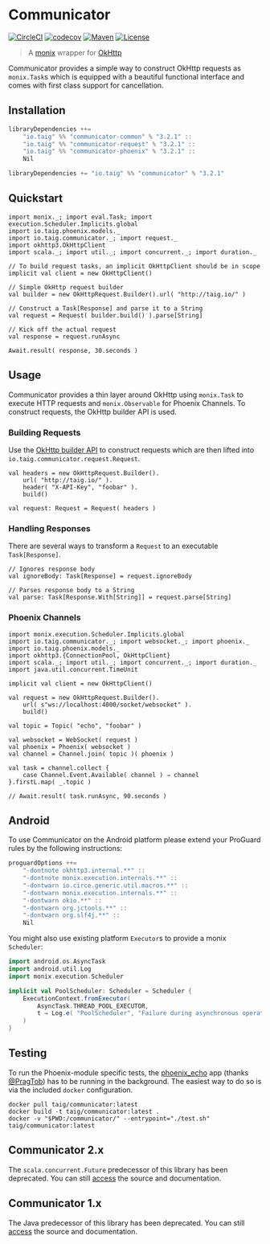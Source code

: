# Communicator

[![CircleCI](https://circleci.com/gh/Taig/communicator/tree/master.svg?style=shield)](https://circleci.com/gh/Taig/communicator/tree/master)
[![codecov](https://codecov.io/gh/Taig/communicator/branch/master/graph/badge.svg)](https://codecov.io/gh/Taig/communicator)
[![Maven](https://img.shields.io/maven-central/v/io.taig/communicator_2.12.svg)](http://search.maven.org/#artifactdetails%7Cio.taig%7Ccommunicator_2.12%7C3.2.1%7Cjar)
[![License](https://img.shields.io/badge/license-MIT-blue.svg)](https://raw.githubusercontent.com/Taig/Communicator/master/LICENSE)

> A [monix][1] wrapper for [OkHttp][2]

Communicator provides a simple way to construct OkHttp requests as `monix.Task`s which is equipped with a beautiful functional interface and comes with first class support for cancellation.

## Installation

```scala
libraryDependencies ++=
    "io.taig" %% "communicator-common" % "3.2.1" ::
    "io.taig" %% "communicator-request" % "3.2.1" ::
    "io.taig" %% "communicator-phoenix" % "3.2.1" ::
    Nil
```

```scala
libraryDependencies += "io.taig" %% "communicator" % "3.2.1"
```

## Quickstart

```tut:silent
import monix._; import eval.Task; import execution.Scheduler.Implicits.global
import io.taig.phoenix.models._
import io.taig.communicator._; import request._
import okhttp3.OkHttpClient
import scala._; import util._; import concurrent._; import duration._

// To build request tasks, an implicit OkHttpClient should be in scope
implicit val client = new OkHttpClient()

// Simple OkHttp request builder
val builder = new OkHttpRequest.Builder().url( "http://taig.io/" )

// Construct a Task[Response] and parse it to a String
val request = Request( builder.build() ).parse[String]

// Kick off the actual request
val response = request.runAsync
```

```tut:book
Await.result( response, 30.seconds )
```

## Usage

Communicator provides a thin layer around OkHttp using `monix.Task` to execute HTTP requests and `monix.Observable` for Phoenix Channels. To construct requests, the OkHttp builder API is used.

### Building Requests

Use the [OkHttp builder API][2] to construct requests which are then lifted into `io.taig.communicator.request.Request`.

```tut:silent
val headers = new OkHttpRequest.Builder().
    url( "http://taig.io/" ).
    header( "X-API-Key", "foobar" ).
    build()

val request: Request = Request( headers )
```

### Handling Responses

There are several ways to transform a `Request` to an executable `Task[Response]`.

```tut:silent
// Ignores response body
val ignoreBody: Task[Response] = request.ignoreBody

// Parses response body to a String
val parse: Task[Response.With[String]] = request.parse[String]
```

### Phoenix Channels

```tut:reset:silent
import monix.execution.Scheduler.Implicits.global
import io.taig.communicator._; import websocket._; import phoenix._
import io.taig.phoenix.models._
import okhttp3.{ConnectionPool, OkHttpClient}
import scala._; import util._; import concurrent._; import duration._
import java.util.concurrent.TimeUnit

implicit val client = new OkHttpClient()

val request = new OkHttpRequest.Builder().
    url( s"ws://localhost:4000/socket/websocket" ).
    build()

val topic = Topic( "echo", "foobar" )

val websocket = WebSocket( request )
val phoenix = Phoenix( websocket )
val channel = Channel.join( topic )( phoenix )

val task = channel.collect {
    case Channel.Event.Available( channel ) ⇒ channel
}.firstL.map( _.topic )
```

```tut:book
// Await.result( task.runAsync, 90.seconds )
```

## Android

To use Communicator on the Android platform please extend your ProGuard rules by the following instructions:

```scala
proguardOptions ++=
    "-dontnote okhttp3.internal.**" ::
    "-dontnote monix.execution.internals.**" ::
    "-dontwarn io.circe.generic.util.macros.**" ::
    "-dontwarn monix.execution.internals.**" ::
    "-dontwarn okio.**" ::
    "-dontwarn org.jctools.**" ::
    "-dontwarn org.slf4j.**" ::
    Nil
```

You might also use existing platform `Executor`s to provide a monix `Scheduler`:

```scala
import android.os.AsyncTask
import android.util.Log
import monix.execution.Scheduler

implicit val PoolScheduler: Scheduler = Scheduler {
    ExecutionContext.fromExecutor(
        AsyncTask.THREAD_POOL_EXECUTOR,
        t ⇒ Log.e( "PoolScheduler", "Failure during asynchronous operation", t )
    )
}
```

## Testing

To run the Phoenix-module specific tests, the [phoenix_echo][5] app (thanks [@PragTob][6]) has to be running in the background. The easiest way to do so is via the included `docker` configuration.
```
docker pull taig/communicator:latest
docker build -t taig/communicator:latest .
docker -v "$PWD:/communicator/" --entrypoint="./test.sh" taig/communicator:latest
```

## Communicator 2.x

The `scala.concurrent.Future` predecessor of this library has been deprecated. You can still [access][3] the source and documentation.

## Communicator 1.x

The Java predecessor of this library has been deprecated. You can still [access][4] the source and documentation.

[1]: https://monix.io/
[2]: http://square.github.io/okhttp/
[3]: https://github.com/Taig/Communicator/tree/2.3.2
[4]: https://github.com/Taig/Communicator/tree/f820d08b1cc4d77083e384568ce89223e53ab693
[5]: https://github.com/PragTob/phoenix_echo
[6]: https://github.com/PragTob